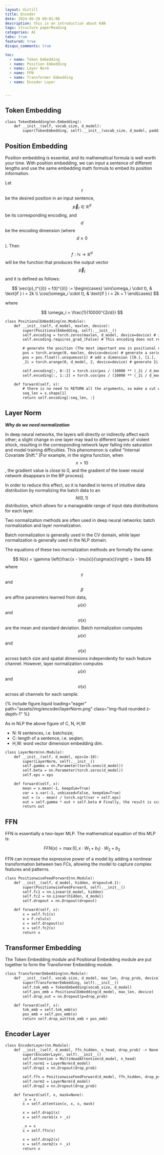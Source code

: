 ```yaml
---
layout: distill
title: Encoder
date: 2024-06-20 00:01:00
description: this is an introduction about KAN
tags: structure paperReading
categories: AI
tabs: true
featured: true
disqus_comments: true

toc:
  - name: Token Embedding
  - name: Position Embedding
  - name: Layer Norm
  - name: FFN
  - name: Transformer Embedding
  - name: Encoder Layer


---
```


## Token Embedding

```diff
class TokenEmbedding(nn.Embedding):
    def __init__(self, vocab_size, d_model):
        super(TokenEmbedding, self).__init__(vocab_size, d_model, padding_idx=1)
```

## Position Embedding

Position embedding is essential, and its mathematical formula is well worth your time. With position embedding, we can input a sentence of different lengths and use the same embedding math formula to embed its position information.

Let $$ t $$ be the desired position in an input sentence, $$ \vec{p}_t \in \mathbb{R}^d $$ be its corresponding encoding, and $$ d $$ be the encoding dimension (where $$ d \geq 0 $$). Then $$ f : \mathbb{N} \rightarrow \mathbb{R}^d $$ will be the function that produces the output vector $$ \vec{p}_t $$ and it is defined as follows:

$$
\vec{p}_t^{(i)} = f(t)^{(i)} := 
\begin{cases} 
\sin(\omega_i \cdot t), & \text{if } i = 2k \\
\cos(\omega_i \cdot t), & \text{if } i = 2k + 1
\end{cases}
$$

where

$$
\omega_i = \frac{1}{10000^{2i/d}}
$$

```diff
class PositionalEmbedding(nn.Module):
    def __init__(self, d_model, maxlen, device):
        super(PositionalEmbedding, self).__init__()
        self.encoding = torch.zeros(maxlen, d_model, device=device) # initialize the encoding
        self.encoding.requires_grad_(False) # This encoding does not require a gradient

        # generate the position (The most important one in positional embedding!!!):
        pos = torch.arange(0, maxlen, device=device) # generate a series from 0 to maxlen-1 [0, 1, ... , maxlen-1]
        pos = pos.float().unsqueeze(1) # add a dimension [[0.], [1.], ... , [maxlen-1]]
        _2i = torch.arange(0, d_model, 2, device=device) # generate 2i: [0, 2, 4, ...]

        self.encoding[:, 0::2] = torch.sin(pos / (10000 ** (_2i / d_model)))
        self.encoding[:, 1::2] = torch.cos(pos / (10000 ** (_2i / d_model)))

    def forward(self, x):
        # there is no need to RETURN all the arguments, so make a cut with seq_len
        seq_len = x.shape[1]
        return self.encoding[:seq_len, :]
```

## Layer Norm

***Why do we need normalization***

In deep neural networks, the layers will directly or indirectly affect each other; a slight change in one layer may lead to different layers of violent shock, resulting in the corresponding network layer falling into saturation and model training difficulties. This phenomenon is called "Internal Covariate Shift."  [For example, in the sigma function, when $$ x>10 $$, the gradient value is close to 0, and the gradient of the lower neural network disappears in the BP process].

In order to reduce this effect, so it is handled in terms of intuitive data distribution by normalizing the batch data to an $$ N(0,1) $$ distribution, which allows for a manageable range of input data distributions for each layer.

Two normalization methods are often used in deep neural networks: batch normalization and layer normalization.

Batch normalization is generally used in the CV domain, while layer normalization is generally used in the NLP domain.

The equations of these two normalization methods are formally the same:

$$
N(x) = \gamma \left(\frac{x - \mu(x)}{\sigma(x)}\right) + \beta
$$
where $$\gamma$$ and $$\beta$$ are affine parameters learned from data, $$\mu (x)$$ and $$\sigma (x)$$ are the mean and standard deviation. Batch normalization computes $$\mu (x)$$ and $$\sigma (x)$$ across batch size and spatial dimensions independently for each feature channel. However, layer normalization computes $$\mu (x)$$ and $$\sigma (x)$$ across all channels for each sample.


<div class="row mt-3">
    <div class="col-sm mt-3 mt-md-0">
        {% include figure.liquid loading="eager" path="assets/img/encoder/layerNorm.png" class="img-fluid rounded z-depth-1" %}
    </div>
</div>

As in NLP the above figure of C, N, H,W:
- N: N sentences, i.e. batchsize;
- C: length of a sentence, i.e. seqlen;
- H,W: word vector dimension embedding dim.


```diff
class LayerNorm(nn.Module):
    def __init__(self, d_model, eps=1e-10):
        super(LayerNorm, self).__init__()
        self.gamma = nn.Parameter(torch.ones(d_model))
        self.beta = nn.Parameter(torch.zeros(d_model))
        self.eps = eps

    def forward(self, x):
        mean = x.mean(-1, keepdim=True)
        var = x.var(-1, unbiased=False, keepdim=True)
        out = (x - mean) / torch.sqrt(var + self.eps)
        out = self.gamma * out + self.beta # Finally, the result is scaled and offset.
        return out
```


## FFN

FFN is essentially a two-layer MLP. The mathematical equation of this MLP is:

$$
FFN(x) = \max (0, x \cdot W_1 + b_1) \cdot W_2 + b_2
$$

FFN can increase the expressive power of a model by adding a nonlinear transformation between two FCs, allowing the model to capture complex features and patterns.

```diff
class PositionwiseFeedForward(nn.Module):
    def __init__(self, d_model, hidden, dropout=0.1):
        super(PositionwiseFeedForward, self).__init__()
        self.fc1 = nn.Linear(d_model, hidden)
        self.fc2 = nn.Linear(hidden, d_model)
        self.dropout = nn.Dropout(dropout)

    def forward(self, x):
        x = self.fc1(x)
        x = F.relu(x)
        x = self.dropout(x)
        x = self.fc2(x)
        return x
```

## Transformer Embedding

The Token Embedding module and Positional Embedding module are put together to form the Transformer Embedding module.

```diff
class TransformerEmbedding(nn.Module):
    def __init__(self, vocab_size, d_model, max_len, drop_prob, device):
        super(TransformerEmbedding, self).__init__()
        self.tok_emb = TokenEmbedding(vocab_size, d_model)
        self.pos_emb = PositionalEmbedding(d_model, max_len, device)
        self.drop_out = nn.Dropout(p=drop_prob)

    def forward(self, x):
        tok_emb = self.tok_emb(x)
        pos_emb = self.pos_emb(x)
        return self.drop_out(tok_emb + pos_emb)
```

## Encoder Layer

```diff
class EncoderLayer(nn.Module):
    def __init__(self, d_model, ffn_hidden, n_head, drop_prob) -> None:
        super(EncoderLayer, self).__init__()
        self.attention = MultiHeadAttention(d_model, n_head)
        self.norm1 = LayerNorm(d_model)
        self.drop1 = nn.Dropout(drop_prob)

        self.ffn = PositionwiseFeedForward(d_model, ffn_hidden, drop_prob)
        self.norm2 = LayerNorm(d_model)
        self.drop2 = nn.Dropout(drop_prob)

    def forward(self, x, mask=None):
        _x = x
        x = self.attention(x, x, x, mask)

        x = self.drop1(x)
        x = self.norm1(x + _x)

        _x = x
        x = self.ffn(x)

        x = self.drop2(x)
        x = self.norm2(x + _x)
        return x
```

